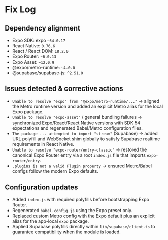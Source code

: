 # Fix Log

## Dependency alignment
- Expo SDK: expo `~54.0.17`
- React Native: `0.76.6`
- React / React DOM: `18.2.0`
- Expo Router: `~6.0.13`
- Expo Asset: `~12.0.9`
- @expo/metro-runtime: `~4.0.0`
- @supabase/supabase-js: `^2.51.0`

## Issues detected & corrective actions
- `Unable to resolve "expo" from "@expo/metro-runtime/..."` → aligned the Metro runtime version and added an explicit Metro alias for the local Expo package.
- `Unable to resolve "expo-asset"` / general bundling failures → synchronized Expo/React/React Native versions with SDK 54 expectations and regenerated Babel/Metro configuration files.
- `The package ... attempted to import "stream"` (Supabase) → added URL polyfill and WebSocket shim globally to satisfy Supabase realtime requirements in React Native.
- `Unable to resolve "expo-router/entry-classic"` → restored the canonical Expo Router entry via a root `index.js` file that imports `expo-router/entry`.
- `.plugins is not a valid Plugin property` → ensured Metro/Babel configs follow the modern Expo defaults.

## Configuration updates
- Added `index.js` with required polyfills before bootstrapping Expo Router.
- Regenerated `babel.config.js` using the Expo preset only.
- Replaced custom Metro config with the Expo default plus an explicit alias for the app-local `expo` package.
- Applied Supabase polyfills directly within `lib/supabase/client.ts` to guarantee compatibility when the module is loaded.

